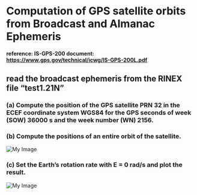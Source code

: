 # Computation of GPS satellite orbits from Broadcast and Almanac Ephemeris
#### reference: IS-GPS-200 document: https://www.gps.gov/technical/icwg/IS-GPS-200L.pdf
## read the broadcast ephemeris from the RINEX file “test1.21N”
### (a) Compute the position of the GPS satellite PRN 32 in the ECEF coordinate system WGS84 for the GPS seconds of week (SOW) 36000 s and the week number (WN) 2156.

### (b) Compute the positions of an entire orbit of the satellite.
![My Image]([https://github.com/TzuLai/GPS-satellite-orbits/blob/main/b.png])

### (c) Set the Earth’s rotation rate with E = 0 rad/s and plot the result.
![My Image]([https://github.com/TzuLai/GPS-satellite-orbits/blob/main/c.png])
